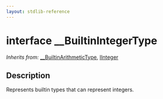 ```yaml
---
layout: stdlib-reference
---
```


# interface \_\_BuiltinIntegerType

*Inherits from:* [\_\_BuiltinArithmeticType](../0_builtinarithmetictype-029j/index.html), [IInteger](../iinteger-01/index.html)

## Description

Represents builtin types that can represent integers.


